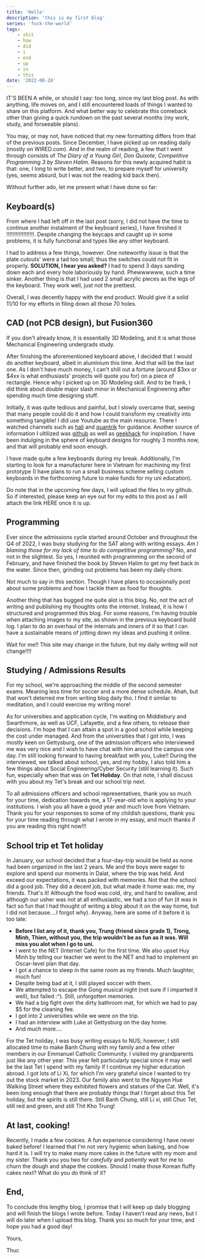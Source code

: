 ```yaml
---
title: 'Hello'
description: 'this is my first blog'
series: 'fuck-the-world'
tags:
    - shit
    - how
    - did
    - i
    - end
    - up
    - in
    - this
date: '2022-08-28'
---
```


IT'S BEEN A while, or should I say: too long, since my last blog post. As with anything, life moves on, and I still encountered loads of things I wanted to share on this platform. And what better way to celebrate this comeback other than giving a quick rundown on the past several months (my work, study, and forseeable plans).

You may, or may not, have noticed that my new formatting differs from that of the previous posts. Since December, I have picked up on reading daily (mostly on WIRED.com). And in the realm of reading, a few that I went through consists of *The Diary of a Young Girl*, *Don Quixote*, *Competitive Programming 3 by Steven Halim*. Reasons for this newly acquired habit is that: one, I long to write better, and two, to prepare myself for university (yes, seems absurd, but I was not the reading kid back then).

Without further ado, let me present what I have done so far:

## Keyboard(s)

From where I had left off in the last post (sorry, I did not have the time to continue another instalment of the keyboard series), I have finished it !!!!!!!!!!!!!!!!!!. Despite changing the keycaps and caught up in some problems, it is fully functional and types like any other keyboard.

I had to address a few things, however. One noteworthy issue is that the plate cutouts' were a tad too small; thus the switches could not fit in properly. **SOLUTION, I hear you asked?** I had to spend 3 days sanding down each and every hole laboriously by hand. Phewwwwww, such a time sinker. Another thing is that I had used 2 small acrylic pieces as the legs of the keyboard. They work well, just not the prettiest.

Overall, I was decently happy with the end product. Would give it a solid 11/10 for my efforts in filing down all those 70 holes.

## CAD (not PCB design), but Fusion360

If you don't already know, it is essentially 3D Modeling, and it is what those Mechanical Engineering undergrads study.

After finishing the aforementioned keyboard above, I decided that I would do another keyboard, albeit in aluminium this time. And that will be the last one. As I don't have much money, I can't shill out a fortune (around $3xx or $4xx is what enthusiasts' projects will quote you for) on a piece of rectangle. Hence why I picked up on 3D Modeling skill. And to be frank, I did think about double major slash minor in Mechanical Engineering after spending much time designing stuff.

Initially, it was quite tedious and painful, but I slowly overcame that, seeing that many people could do it and how I could transform my creativity into something tangible! I did use Youtube as the main resource. There I watched channels such as [hali](https://www.youtube.com/@hali4045/videos) and [quantrik](https://www.youtube.com/watch?v=4P0zfLLblOw) for guidance. Another source of information I ultilized was [github](https://github.com) as well as [geekhack](https://geekhack.org) for inspiration. I have been indulging in the sphere of keyboard designs for roughly 3 months now, and that will probably end soon enough.

I have made quite a few keyboards during my break. Additionally, I'm starting to look for a manufacturer here in Vietnam for machining my first prototype (I have plans to run a small business scheme selling custom keyboards in the forthcoming future to make funds for my uni education).

Do note that in the upcoming few days, I will upload the files to my github. So if interested, please keep an eye out for my edits to this post as I will attach the link HERE once it is up.

## Programming

Ever since the admissions cycle started around October and throughout the Q4 of 2022, I was busy studying for the SAT along with writing essays. *Am I blaming those for my lack of time to do competitive programming?* No, and not in the slightest. So yes, I reunited with programming on the second of February, and have finished the book by Steven Halim to get my feet back in the water. Since then, grinding out problems has been my daily chore.

Not much to say in this section. Though I have plans to occasionally post about some problems and how I tackle them as food for thoughts.

Another thing that has bugged me quite alot is this blog. No, not the act of writing and publishing my thoughts onto the internet. Instead, it is how I structured and programmed this blog. For some reasons, I'm having trouble when attaching images to my site, as shown in the previous keyboard build log. I plan to do an overhaul of the internals and inners of it so that I can have a sustainable means of jotting down my ideas and pushing it online.

Wait for me!! This site may change in the future, but my daily writing will not change!!!!

## Studying / Admissions Results

For my school, we're approaching the middle of the second semester exams. Meaning less time for soccer and a more dense schedule. Ahah, but that won't deterred me from writing blog daily tho. I find it similar to meditation, and I could exercise my writing more!

As for universities and application cycle, I'm waiting on Middlebury and Swarthmore, as well as UCF, Lafayette, and a few others, to release their decisions. I'm hope that I can attain a spot in a good school while keeping the cost under managed. And from the universities that I got into, I was mostly keen on Gettysburg, one of the admission officers who interviewed me was very nice and I wish to have chat with him around the campus one day. I'm still looking forward to having breakfast with you, Luke!! During the interviewed, we talked about school, yes, and my hobby, I also told him a few things about Social Engineering/Cyber Security (still learning it). Such fun, especially when that was on **Tet Holiday**. On that note, I shall discuss with you about my Tet's break and our school trip next.

To all admissions officers and school representatives, thank you so much for your time, dedication towards me, a 17-year-old who is applying to your institutions. I wish you all have a good year and much love from Vietnam. Thank you for your responses to some of my childish questions, thank you for your time reading through what I wrote in my essay, and much thanks if you are reading this right now!!!

## School trip et Tet holiday

In January, our school decided that a four-day-trip would be held as none had been organized in the last 2 years. Me and the boys were eager to explore and spend our moments in Dalat, where the trip was held. And exceed our expectations, it was packed with memories. Not that the school did a good job. They did a decent job, but what made it home was: me, my friends. That's it! Although the food was cold, dry, and hard to swallow, and although our usher was not at all enthusiastic, we had a ton of fun (it was in fact so fun that I had thought of writing a blog about it on the way home, but I did not because....I forgot why). Anyway, here are some of it before it is too late:

- **Before I list any of it, thank you, Trung (friend since grade 1), Trong, Minh, Thien, without you, the trip wouldn't be as fun as it was. Will miss you alot when I go to uni.**
- I went to the NET (Internet Cafe) for the first time. We also upset Huy Minh by telling our teacher we went to the NET and had to implement an Oscar-level plan that day.
- I got a chance to sleep in the same room as my friends. Much laughter, much fun!
- Despite being bad at it, I still played soccer with them.
- We attempted to escape the Gong musical night (not sure if I imparted it well), but failed :^). Still, unforgotten memories.
- We had a big fight over the dirty bathroom mat, for which we had to pay $5 for the cleaning fee.
- I got into 2 universities while we were on the trip.
- I had an interview with Luke at Gettysburg on the day home.
- And much more....

For the Tet holiday, I was busy writing essays to NUS; however, I still allocated time to make Banh Chung with my family and a few other members in our Emmanuel Catholic Community. I visited my grandparents just like any other year. This year felt particularly special since it may well be the last Tet I spend with my family if I continue my higher education abroad. I got lots of Li Xi, for which I'm very grateful since I wanted to try out the stock market in 2023. Our family also went to the Nguyen Hue Walking Street where they exhibited flowers and statues of the Cat. Well, it's been long enough that there are probably things that I forget about this Tet holiday, but the spirits is still there. Still Banh Chung, still Li xi, still Chuc Tet, still red and green, and still Thit Kho Trung!

## At last, cooking!

Recently, I made a few cookies. A fun experience considering I have never baked before! I learned that I'm not very hygienic when baking, and how hard it is. I will try to make many more cakes in the future with my mom and my sister. Thank you you two for *carefully* and *patiently* wait for me to churn the dough and shape the cookies. Should I make those Korean fluffy cakes next? What do you do think of it?

## End,

To conclude this lengthy blog, I promise that I will keep up daily blogging and will finish the blogs I wrote before. Today I haven't read any news, but I will do later when I upload this blog. Thank you so much for your time, and hope you had a good day!

Yours,

Thuc
